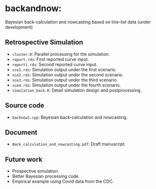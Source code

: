 # backandnow: 
Bayesian back-calculation and nowcasting based on line-list data (under development)
## Retrospective Simulation
- `cluster.R`: Parallel processing for the simulation. 
- `report.rds`: First reported curve input.
- `report1.rds`: Second reported curve input.
- `sce1.rds`: Simulation output under the first scenario.
- `sce2.rds`: Simulation output under the second scenario.
- `sce3.rds`: Simulation output under the third scenario.
- `sce4.rds`: Simulation output under the fourth scenario. 
- `simulation_back.R`: Detail simulation design and postprocessing. 
## Source code
- `backnow1.cpp`: Bayesian back-calculation and nowcasting. 
## Document
- `Back_calculation_and_nowcasting.pdf`: Draft manuscript. 
## Future work
- Prospective simulation.
- Better Bayesian processing code.
- Empirical example using Covid data from the CDC.
